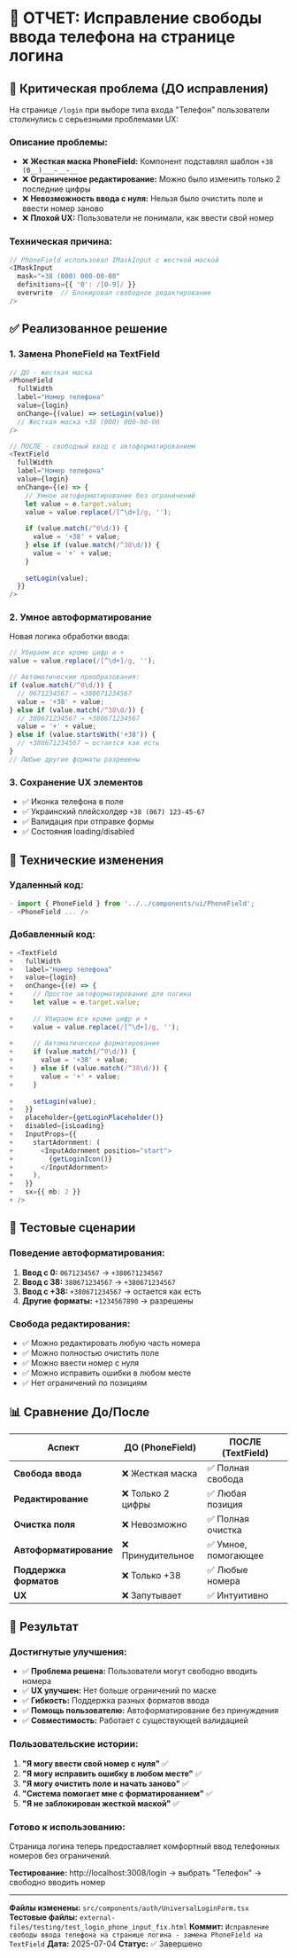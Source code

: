 # 📱 ОТЧЕТ: Исправление свободы ввода телефона на странице логина

## 🚨 Критическая проблема (ДО исправления)

На странице `/login` при выборе типа входа "Телефон" пользователи столкнулись с серьезными проблемами UX:

### Описание проблемы:
- ❌ **Жесткая маска PhoneField:** Компонент подставлял шаблон `+38 (0__)___-__-__`
- ❌ **Ограниченное редактирование:** Можно было изменить только 2 последние цифры
- ❌ **Невозможность ввода с нуля:** Нельзя было очистить поле и ввести номер заново
- ❌ **Плохой UX:** Пользователи не понимали, как ввести свой номер

### Техническая причина:
```typescript
// PhoneField использовал IMaskInput с жесткой маской
<IMaskInput
  mask="+38 (000) 000-00-00"
  definitions={{ '0': /[0-9]/ }}
  overwrite  // Блокировал свободное редактирование
/>
```

## ✅ Реализованное решение

### 1. Замена PhoneField на TextField
```typescript
// ДО - жесткая маска
<PhoneField
  fullWidth
  label="Номер телефона"
  value={login}
  onChange={(value) => setLogin(value)}
  // Жесткая маска +38 (000) 000-00-00
/>

// ПОСЛЕ - свободный ввод с автоформатированием
<TextField
  fullWidth
  label="Номер телефона"
  value={login}
  onChange={(e) => {
    // Умное автоформатирование без ограничений
    let value = e.target.value;
    value = value.replace(/[^\d+]/g, '');
    
    if (value.match(/^0\d/)) {
      value = '+38' + value;
    } else if (value.match(/^38\d/)) {
      value = '+' + value;
    }
    
    setLogin(value);
  }}
/>
```

### 2. Умное автоформатирование
Новая логика обработки ввода:

```typescript
// Убираем все кроме цифр и +
value = value.replace(/[^\d+]/g, '');

// Автоматические преобразования:
if (value.match(/^0\d/)) {
  // 0671234567 → +380671234567
  value = '+38' + value;
} else if (value.match(/^38\d/)) {
  // 380671234567 → +380671234567
  value = '+' + value;
} else if (value.startsWith('+38')) {
  // +380671234567 → остается как есть
}
// Любые другие форматы разрешены
```

### 3. Сохранение UX элементов
- ✅ Иконка телефона в поле
- ✅ Украинский плейсхолдер `+38 (067) 123-45-67`
- ✅ Валидация при отправке формы
- ✅ Состояния loading/disabled

## 🔧 Технические изменения

### Удаленный код:
```typescript
- import { PhoneField } from '../../components/ui/PhoneField';
- <PhoneField ... />
```

### Добавленный код:
```typescript
+ <TextField
+   fullWidth
+   label="Номер телефона"
+   value={login}
+   onChange={(e) => {
+     // Простое автоформатирование для логина
+     let value = e.target.value;
     
+     // Убираем все кроме цифр и +
+     value = value.replace(/[^\d+]/g, '');
     
+     // Автоматическое форматирование
+     if (value.match(/^0\d/)) {
+       value = '+38' + value;
+     } else if (value.match(/^38\d/)) {
+       value = '+' + value;
+     }
     
+     setLogin(value);
+   }}
+   placeholder={getLoginPlaceholder()}
+   disabled={isLoading}
+   InputProps={{
+     startAdornment: (
+       <InputAdornment position="start">
+         {getLoginIcon()}
+       </InputAdornment>
+     ),
+   }}
+   sx={{ mb: 2 }}
+ />
```

## 🧪 Тестовые сценарии

### Поведение автоформатирования:
1. **Ввод с 0:** `0671234567` → `+380671234567`
2. **Ввод с 38:** `380671234567` → `+380671234567`
3. **Ввод с +38:** `+380671234567` → остается как есть
4. **Другие форматы:** `+1234567890` → разрешены

### Свобода редактирования:
- ✅ Можно редактировать любую часть номера
- ✅ Можно полностью очистить поле
- ✅ Можно ввести номер с нуля
- ✅ Можно исправить ошибки в любом месте
- ✅ Нет ограничений по позициям

## 📊 Сравнение До/После

| Аспект | ДО (PhoneField) | ПОСЛЕ (TextField) |
|--------|-----------------|-------------------|
| **Свобода ввода** | ❌ Жесткая маска | ✅ Полная свобода |
| **Редактирование** | ❌ Только 2 цифры | ✅ Любая позиция |
| **Очистка поля** | ❌ Невозможно | ✅ Полная очистка |
| **Автоформатирование** | ❌ Принудительное | ✅ Умное, помогающее |
| **Поддержка форматов** | ❌ Только +38 | ✅ Любые номера |
| **UX** | ❌ Запутывает | ✅ Интуитивно |

## 🎯 Результат

### Достигнутые улучшения:
- ✅ **Проблема решена:** Пользователи могут свободно вводить номера
- ✅ **UX улучшен:** Нет больше ограничений по маске
- ✅ **Гибкость:** Поддержка разных форматов ввода
- ✅ **Помощь пользователю:** Автоформатирование без принуждения
- ✅ **Совместимость:** Работает с существующей валидацией

### Пользовательские истории:
1. **"Я могу ввести свой номер с нуля"** ✅
2. **"Я могу исправить ошибку в любом месте"** ✅  
3. **"Я могу очистить поле и начать заново"** ✅
4. **"Система помогает мне с форматированием"** ✅
5. **"Я не заблокирован жесткой маской"** ✅

### Готово к использованию:
Страница логина теперь предоставляет комфортный ввод телефонных номеров без ограничений.

**Тестирование:** http://localhost:3008/login → выбрать "Телефон" → свободно вводить номер

---

**Файлы изменены:** `src/components/auth/UniversalLoginForm.tsx`
**Тестовые файлы:** `external-files/testing/test_login_phone_input_fix.html`
**Коммит:** `Исправление свободы ввода телефона на странице логина - замена PhoneField на TextField`
**Дата:** 2025-07-04
**Статус:** ✅ Завершено 
